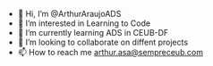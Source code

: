 - 👋 Hi, I’m @ArthurAraujoADS
- 👀 I’m interested in Learning to Code
- 🌱 I’m currently learning ADS in CEUB-DF
- 💞️ I’m looking to collaborate on diffent projects
- 📫 How to reach me arthur.asa@sempreceub.com

<!---
ArthurAraujoADS/ArthurAraujoADS is a ✨ special ✨ repository because its `README.md` (this file) appears on your GitHub profile.
You can click the Preview link to take a look at your changes.
--->
